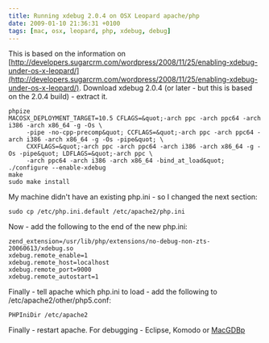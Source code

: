 ```yaml
---
title: Running xdebug 2.0.4 on OSX Leopard apache/php
date: 2009-01-10 21:36:31 +0100
tags: [mac, osx, leopard, php, xdebug, debug]
---
```


This is based on the information on [http://developers.sugarcrm.com/wordpress/2008/11/25/enabling-xdebug-under-os-x-leopard/](http://developers.sugarcrm.com/wordpress/2008/11/25/enabling-xdebug-under-os-x-leopard/).
Download xdebug 2.0.4 (or later - but this is based on the 2.0.4 build) - extract it.

    phpize
    MACOSX_DEPLOYMENT_TARGET=10.5 CFLAGS=&quot;-arch ppc -arch ppc64 -arch i386 -arch x86_64 -g -Os \
         -pipe -no-cpp-precomp&quot; CCFLAGS=&quot;-arch ppc -arch ppc64 -arch i386 -arch x86_64 -g -Os -pipe&quot; \
         CXXFLAGS=&quot;-arch ppc -arch ppc64 -arch i386 -arch x86_64 -g -Os -pipe&quot; LDFLAGS=&quot;-arch ppc \
         -arch ppc64 -arch i386 -arch x86_64 -bind_at_load&quot; ./configure --enable-xdebug
    make
    sudo make install

My machine didn't have an existing php.ini - so I changed the next section:

    sudo cp /etc/php.ini.default /etc/apache2/php.ini

Now - add the following to the end of the new php.ini:

    zend_extension=/usr/lib/php/extensions/no-debug-non-zts-20060613/xdebug.so
    xdebug.remote_enable=1
    xdebug.remote_host=localhost
    xdebug.remote_port=9000
    xdebug.remote_autostart=1

Finally - tell apache which php.ini to load - add the following to /etc/apache2/other/php5.conf:

    PHPIniDir /etc/apache2

Finally - restart apache.  For debugging - Eclipse, Komodo or [MacGDBp](http://www.bluestatic.org/software/macgdbp/)
